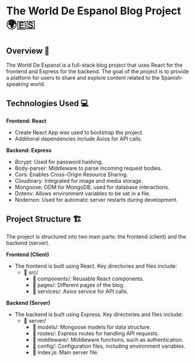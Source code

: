 # The World De Espanol Blog Project 🌍🇪🇸

## Overview 🚀
The World De Espanol is a full-stack blog project that uses React for the frontend and Express for the backend. The goal of the project is to provide a platform for users to share and explore content related to the Spanish-speaking world.

## Technologies Used 💻
**Frontend: React**
- Create React App was used to bootstrap the project.
- Additional dependencies include Axios for API calls.

**Backend: Express**
- Bcrypt: Used for password hashing.
- Body-parser: Middleware to parse incoming request bodies.
- Cors: Enables Cross-Origin Resource Sharing.
- Cloudinary: Integrated for image and media storage.
- Mongoose: ODM for MongoDB, used for database interactions.
- Dotenv: Allows environment variables to be set in a file.
- Nodemon: Used for automatic server restarts during development.

## Project Structure 🏗️
The project is structured into two main parts: the frontend (client) and the backend (server).

**Frontend (Client)**
- The frontend is built using React. Key directories and files include:
  - 📁 src/
    - 📁 components/: Reusable React components.
    - 📁 pages/: Different pages of the blog.
    - 📁 services/: Axios service for API calls.

**Backend (Server)**
- The backend is built using Express. Key directories and files include:
  - 📁 server/
    - 📁 models/: Mongoose models for data structure.
    - 📁 routes/: Express routes for handling API requests.
    - 📁 middleware/: Middleware functions, such as authentication.
    - 📁 config/: Configuration files, including environment variables.
    - 📄 index.js: Main server file.
